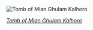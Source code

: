 
![Tomb of Mian Ghulam Kalhoro](https://upload.wikimedia.org/wikipedia/commons/thumb/a/a5/PK_Hyderabad_asv2020-02_img24_Tomb_of_Mian_Ghulam_Kalhoro.jpg/525px-PK_Hyderabad_asv2020-02_img24_Tomb_of_Mian_Ghulam_Kalhoro.jpg)

*[Tomb of Mian Ghulam Kalhoro](https://wikipedia.org/wiki/File:PK_Hyderabad_asv2020-02_img24_Tomb_of_Mian_Ghulam_Kalhoro.jpg)*
